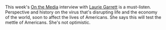 This week's <a href="https://www.wnycstudios.org/podcasts/otm/episodes/on-the-media-black-swans">On the Media</a> interview with <a href="https://en.wikipedia.org/wiki/Laurie_Garrett">Laurie Garrett</a> is a must-listen. Perspective and history on the virus that's disrupting life and the economy of the world, soon to affect the lives of Americans. She says this will test the mettle of Americans. She's not optimistic. 
